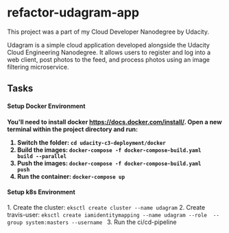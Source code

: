 # refactor-udagram-app
This project was a part of my Cloud Developer Nanodegree by Udacity.

Udagram is a simple cloud application developed alongside the Udacity Cloud Engineering Nanodegree. It allows users to register and log into a web client, post photos to the feed, and process photos using an image filtering microservice.

<h2><b>Tasks</b></h2>
<h4>Setup Docker Environment<h4>

You'll need to install docker https://docs.docker.com/install/. 
Open a new terminal within the project directory and run:

1. Switch the folder: <code>cd udacity-c3-deployment/docker</code>
2. Build the images: <code>docker-compose -f docker-compose-build.yaml build --parallel</code>
3. Push the images: <code>docker-compose -f docker-compose-build.yaml push</code>
4. Run the container: <code>docker-compose up</code>

<h4>Setup k8s Environment</h4>
1. Create the cluster: <code>eksctl create cluster --name udagram</code>
2. Create travis-user: <code>eksctl create iamidentitymapping --name udagram --role <Your_Role_ARN> --group system:masters --username <Your_Username></code>
3. Run the ci/cd-pipeline
